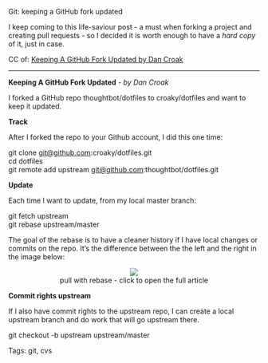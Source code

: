 Git: keeping a GitHub fork updated

I keep coming to this life-saviour post - a must when forking a project and creating pull requests - so I decided it is worth enough to have a _hard copy_ of it, just in case.

CC of: [Keeping A GitHub Fork Updated by Dan Croak](https://robots.thoughtbot.com/keeping-a-github-fork-updated)

----

__Keeping A GitHub Fork Updated__ - _by Dan Croak_

I forked a GitHub repo thoughtbot/dotfiles to croaky/dotfiles and want to keep it updated.

**Track**

After I forked the repo to your Github account, I did this one time:

git clone git@github.com:croaky/dotfiles.git
<br>cd dotfiles
<br>git remote add upstream git@github.com:thoughtbot/dotfiles.git

**Update**

Each time I want to update, from my local master branch:

git fetch upstream
<br>git rebase upstream/master

The goal of the rebase is to have a cleaner history if I have local changes or commits on the repo. It’s the difference between the the left and the right in the image below:

<div style="margin: 0px auto; display: flex; justify-content: center;">
<a href="http://gitready.com/advanced/2009/02/11/pull-with-rebase.html">
   <img src="https://raw.githubusercontent.com/i90rr/i90rr.github.io/master/resources/img/pull-rebase-vs-pull.png" border="0" />
</a>
</div>
<span style="margin: 0px auto; display: flex; justify-content: center; text-align: center; vertical-align: top;">pull with rebase - click to open the full article</span>

**Commit rights upstream**

If I also have commit rights to the upstream repo, I can create a local upstream branch and do work that will go upstream there.

git checkout -b upstream upstream/master

Tags: git, cvs
